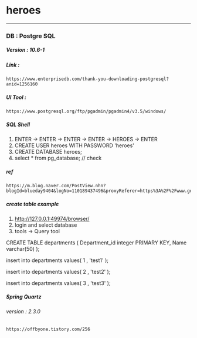 # heroes 
---

### DB : Postgre SQL
##### Version : 10.6-1
##### Link : 
	https://www.enterprisedb.com/thank-you-downloading-postgresql?anid=1256160
##### UI Tool : 
	https://www.postgresql.org/ftp/pgadmin/pgadmin4/v3.5/windows/

##### SQL Shell
1. ENTER -> ENTER -> ENTER -> ENTER -> HEROES -> ENTER
2. CREATE USER heroes WITH PASSWORD 'heroes'
3. CREATE DATABASE heroes;
4. select * from pg_database;	// check

##### ref
	https://m.blog.naver.com/PostView.nhn?blogId=blueday9404&logNo=110189437496&proxyReferer=https%3A%2F%2Fwww.google.co.kr%2F

##### create table example
1. http://127.0.0.1:49974/browser/
2. login and select database
3. tools ->  Query tool


CREATE TABLE departments (
    Department_id   integer PRIMARY KEY,
    Name        varchar(50)
);

insert into departments values( 1 , 'test1' );

insert into departments values( 2 , 'test2' );

insert into departments values( 3 , 'test3' );


##### Spring Quartz
###### version : 2.3.0
	https://offbyone.tistory.com/256